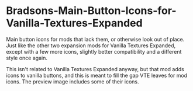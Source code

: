 # Bradsons-Main-Button-Icons-for-Vanilla-Textures-Expanded

Main button icons for mods that lack them, or otherwise look out of place. Just like the other two expansion mods for Vanilla Textures Expanded, except with a few more icons, slightly better compatibility and a different style once again.

This isn't related to Vanilla Textures Expanded anyway, but that mod adds icons to vanilla buttons, and this is meant to fill the gap VTE leaves for mod icons. The preview image includes some of their icons.